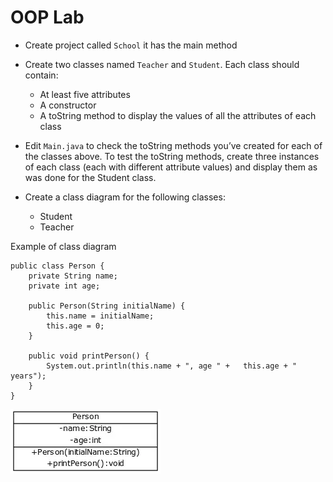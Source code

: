 # OOP Lab 

* Create project called `School` it has the main method 

* Create two classes named `Teacher` and `Student`. Each class should contain:
    * At least five attributes
    * A constructor
    * A toString method to display the values of all the attributes of each class

* Edit `Main.java` to check the toString methods you’ve created for each of the classes above. To test the toString methods, create three instances of each class (each with different attribute values) and display them as was done for the Student class.


* Create a class diagram for the following classes:
    * Student
    * Teacher

Example of class diagram 

```
public class Person {
    private String name;
    private int age;

    public Person(String initialName) {
        this.name = initialName;
        this.age = 0;
    }

    public void printPerson() {
        System.out.println(this.name + ", age " +   this.age + " years");
    }
}
```

![UML](UML.webp)
